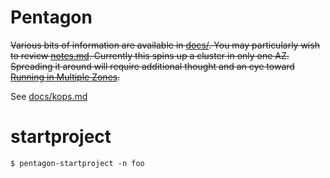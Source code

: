 # Pentagon

~~Various bits of information are available in [docs/](docs/). You may particularly wish to review [notes.md](docs/notes.md).
 Currently this spins up a cluster in only one AZ. Spreading it around will require additional thought and an eye toward [Running in Multiple Zones](http://kubernetes.io/docs/admin/multiple-zones/).~~

See [docs/kops.md](docs/kops.md)

# startproject

```
$ pentagon-startproject -n foo
```
